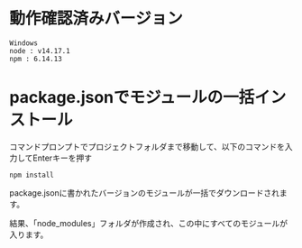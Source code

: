 # 動作確認済みバージョン
```
Windows
node : v14.17.1
npm : 6.14.13
```

# package.jsonでモジュールの一括インストール
コマンドプロンプトでプロジェクトフォルダまで移動して、以下のコマンドを入力してEnterキーを押す

```
npm install
```

package.jsonに書かれたバージョンのモジュールが一括でダウンロードされます。

結果、「node_modules」フォルダが作成され、この中にすべてのモジュールが入ります。
